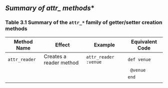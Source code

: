 ## **Summary of attr_* methods** ##

### Table 3.1 Summary of the `attr_*` family of getter/setter creation methods ###

|    Method Name     |   Effect      |        Example        |            Equivalent Code          |
|--------------------|-----------------------|--------------------|--------------------------------|
|`attr_reader`   | Creates a reader method | `attr_reader :venue` | `def venue`
|                 |                         |                        |  ` @venue`   |
|                 |                          |                      | `end`    |
|                 |                         |                     |                 |
